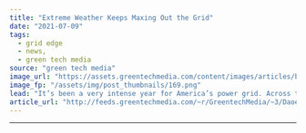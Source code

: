 ```yaml
---
title: "Extreme Weather Keeps Maxing Out the Grid"
date: "2021-07-09"
tags: 
  - grid edge
  - news,
  - green tech media
source: "green tech media"
image_url: "https://assets.greentechmedia.com/content/images/articles/building_heat_wave_Shutterstock_XL.jpg"
image_fp: "/assets/img/post_thumbnails/169.png"
lead: "It’s been a very intense year for America’s power grid. Across the country, the electricity system just faced another stress-test as extreme heat taxed power plants and grid operators in the Pacific Northwest, Texas, and New York. Since 2000, outages ..."
article_url: "http://feeds.greentechmedia.com/~r/GreentechMedia/~3/DaoeEUFxLWY/extreme-weather-keeps-maxing-out-the-grid"
---
```


---
